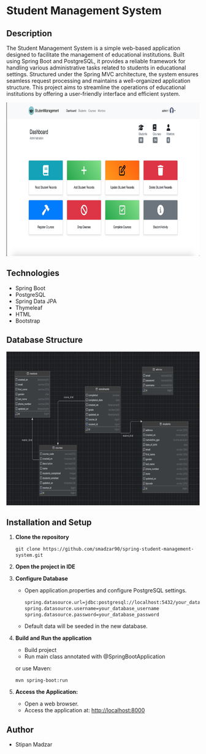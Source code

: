 # Student Management System

## Description

The Student Management System is a simple web-based application designed to facilitate the management of educational institutions. Built using Spring Boot and PostgreSQL, 
it provides a reliable framework for handling various administrative tasks related to students in educational settings. Structured under the Spring MVC architecture, the system ensures seamless request processing and maintains a well-organized application structure. This project aims to streamline the operations of educational institutions by offering a user-friendly interface and efficient system.

<img src="/images/main_page.png" alt="main page" width="700px" height="400px">

## Technologies

* Spring Boot
* PostgreSQL
* Spring Data JPA
* Thymeleaf
* HTML
* Bootstrap

## Database Structure

<img src="/images/db_setup.png" alt="database setup" width="700px" height="400px">

## Installation and Setup

1. **Clone the repository**
   ```
   git clone https://github.com/smadzar90/spring-student-management-system.git
   ```

2. **Open the project in IDE**
        
3. **Configure Database**
    - Open application.properties and configure PostgreSQL settings.

        ```
        spring.datasource.url=jdbc:postgresql://localhost:5432/your_database_name
        spring.datasource.username=your_database_username
        spring.datasource.password=your_database_password
        ```
        
    - Default data will be seeded in the new database.

4. **Build and Run the application**
    - Build project
    - Run main class annotated with @SpringBootApplication
  
   or use Maven:

   ```
   mvn spring-boot:run
   ```
   
5. **Access the Application:**
    - Open a web browser.
    - Access the application at: [http://localhost:8000](http://localhost:8080)


## Author
- Stipan Madzar



